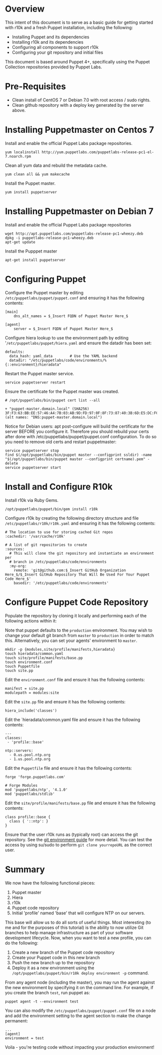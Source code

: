 # Overview

This intent of this document is to serve as a basic guide for getting started with r10k and a fresh Puppet installation, including the following:

* Installing Puppet and its dependencies
* Installing r10k and its dependencies
* Configuring all components to support r10k
* Configuring your git repository and initial files

This document is based around Puppet 4+, specifically using the Puppet Collection repositories provided by Puppet Labs.

# Pre-Requisites

* Clean install of CentOS 7 or Debian 7.0 with root access / sudo rights.
* Clean github repository with a deploy key generated by the server above.

# Installing Puppetmaster on Centos 7

Install and enable the official Puppet Labs package repositories.

```
yum localinstall http://yum.puppetlabs.com/puppetlabs-release-pc1-el-7.noarch.rpm
```

Clean all yum data and rebuild the metadata cache.

```
yum clean all && yum makecache
```

Install the Puppet master.

```
yum install puppetserver
```

# Installing Puppetmaster on Debian 7

Install and enable the official Puppet Labs package repositories

```
wget http://apt.puppetlabs.com/puppetlabs-release-pc1-wheezy.deb
dpkg -i puppetlabs-release-pc1-wheezy.deb
apt-get update
```

Install the Pupppet master
```
apt-get install puppetserver
```

# Configuring Puppet

Configure the Puppet master by editing `/etc/puppetlabs/puppet/puppet.conf` and ensuring it has the following contents:

```
[main]
    dns_alt_names = $_Insert FQDN of Puppet Master Here_$

[agent]
    server = $_Insert FQDN of Puppet Master Here_$
```

Configure hiera lookup to use the environment path by editing '`/etc/puppetlabs/puppet/hiera.yaml` and ensure the datadir has been set: 
```
defaults:
  data_hash: yaml_data        # Use the YAML backend
  datadir: "/etc/puppetlabs/code/environments/%{::environment}/hieradata"
```

Restart the Puppet master service.

```
service puppetserver restart
```

Ensure the certificate for the Puppet master was created.

```
# /opt/puppetlabs/bin/puppet cert list --all

+ "puppet-master.domain.local" (SHA256) 3F:F3:63:BB:EE:57:46:A4:7B:03:AB:9D:FD:97:0F:8F:73:87:40:3B:6D:E5:DC:FC:C3:49:F5:C9:B6:F4:DE:B8 (alt names: "DNS:puppet-master.domain.local")
```

Notice for Debian users: apt post-configure will build the certificate for the server BEFORE you configure it. Therefore you should rebuild your certs after done with /etc/puppetlabs/puppet/puppet.conf configuration.
To do so you need to remove old certs and restart puppetmaster:
```
service puppetserver stop
find $(/opt/puppetlabs/bin/puppet master --configprint ssldir) -name "$(/opt/puppetlabs/bin/puppet master --configprint certname).pem" -delete
service puppetserver start
```

# Install and Configure R10k

Install r10k via Ruby Gems.

```
/opt/puppetlabs/puppet/bin/gem install r10k
```

Configure r10k by creating the following directory structure and file `/etc/puppetlabs/r10k/r10k.yaml` and ensuring it has the following contents:

```
# The location to use for storing cached Git repos
:cachedir: '/var/cache/r10k'

# A list of git repositories to create
:sources:
  # This will clone the git repository and instantiate an environment per
  # branch in /etc/puppetlabs/code/environments
  :my-org:
    remote: 'git@github.com:$_Insert GitHub Organization Here_$/$_Insert GitHub Repository That Will Be Used For Your Puppet Code Here_$'
    basedir: '/etc/puppetlabs/code/environments'
```
# Configure Puppet Code Repository

Populate the repository by cloning it locally and performing each of the following actions within it:

Note that puppet defaults to the `production` environment. You may wish to change your default git
branch from `master` to `production` in order to match this. Alternatively, you can set your agents'
environment to `master`.

```
mkdir -p {modules,site/profile/manifests,hieradata}
touch hieradata/common.yaml
touch site/profile/manifests/base.pp
touch environment.conf
touch Puppetfile
touch site.pp
```

Edit the `environment.conf` file and ensure it has the following contents:

```
manifest = site.pp
modulepath = modules:site
```

Edit the `site.pp` file and ensure it has the following contents:

```
hiera_include('classes')
```

Edit the `hieradata/common.yaml file and ensure it has the following contents:

```
---
classes:
 - 'profile::base'

ntp::servers:
  - 0.us.pool.ntp.org
  - 1.us.pool.ntp.org
```

Edit the `Puppetfile` file and ensure it has the following contents:

```
forge 'forge.puppetlabs.com'

# Forge Modules
mod 'puppetlabs/ntp', '4.1.0'
mod 'puppetlabs/stdlib'
```

Edit the `site/profile/manifests/base.pp` file and ensure it has the following contents:

```
class profile::base {
  class { '::ntp': }
}
```

Ensure that the user r10k runs as (typically root) can access the git
repository. See the [git environment guide](git-environments.mkd)
for more detail.  You can test
the access by using su/sudo to perform `git clone yourrepoURL` as the correct
user.

# Summary

We now have the following functional pieces:

1. Puppet master
2. Hiera
3. r10k
4. Puppet code repository
5. Initial 'profile' named 'base' that will configure NTP on our servers.

This base will allow us to do all sorts of useful things. Most interesting (to me and for the purposes of this tutorial) is the ability to now utilize Git branches to help manage infrastructure as part of your software development lifecycle. Now, when you want to test a new profile, you can do the following:

1. Create a new branch of the Puppet code repository
2. Create your Puppet code in this new branch
3. Push the new branch up to the repository
4. Deploy it as a new environment using the `/opt/puppetlabs/puppet/bin/r10k deploy environment -p` command.

From any agent node (including the master), you may run the agent against the new environment by specifying it on the command line. For example, if you create the branch `test`, run puppet as:
```
puppet agent -t --environment test
```
You can also modify the `/etc/puppetlabs/puppet/puppet.conf` file on a node and add the environment setting to the agent section to make the change permanent:
```
...
[agent]
environment = test
```
Voila - you're testing code without impacting your production environment!
